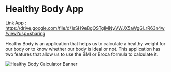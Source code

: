 # Healthy Body App

Link App : https://drive.google.com/file/d/1sSH9eBgQSTgIMNyVWJX5aWgGLrR63n4w/view?usp=sharing

Healthy Body is an application that helps us to calculate a healthy weight for our body or to know whether our body is ideal or not. This application has two features that allow us to use the BMI or Broca formula to calculate it.

![Healthy Body Calculator Banner](https://user-images.githubusercontent.com/79519141/150279679-0b5c613b-e244-4c4f-a875-c227c5c4a973.png)
